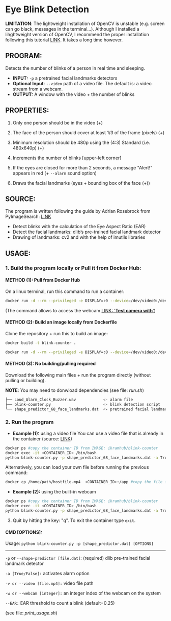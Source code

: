 # Eye Blink Detection

**LIMITATION**: The lightweight installation of OpenCV is unstable (e.g. screen can go black, messages in the terminal...). Although I installed a lihghtweight version of OpenCV, I recommend the proper installation following this tutorial [LINK](https://www.pyimagesearch.com/2018/08/15/how-to-install-opencv-4-on-ubuntu/). It takes a long time however. 

## PROGRAM:
Detects the number of blinks of a person in real time and sleeping.
- **INPUT:** `-p` a pretrained facial landmarks detectors 
- **Optional Input**: `--video` path of a video file. The default is: a video stream from a webcam.
- **OUTPUT:** A window with the video + the number of blinks

## PROPERTIES:
1. Only one person should be in the video (+)
2. The face of the person should cover at least 1/3 of the frame (pixels) (+)
3. Minimum resolution should be 480p using the (4:3) Standard (i.e. 480x640p) (+)

4. Increments the number of blinks [upper-left corner]
5. If the eyes are closed for more than 2 seconds, a message "Alert!" appears in red (+ `--alarm` sound option)
6. Draws the facial landmarks (eyes + bounding box of the face (+))

## SOURCE: 
The program is written following the guide by Adrian Rosebrock from PyImageSearch: [LINK](https://www.pyimagesearch.com/2017/04/24/eye-blink-detection-opencv-python-dlib/)
- Detect blinks with the calculation of the Eye Aspect Ratio (EAR)
- Detect the facial landmarks: dlib’s pre-trained facial landmark detector 
- Drawing of landmarks: cv2 and with the help of imutils libraries

## USAGE: 
### 1. Build the program locally or Pull it from Docker Hub:
#### METHOD (1): Pull from Docker Hub
On a linux terminal, run this command to run a container:
```bash 
docker run -d --rm --privileged -e DISPLAY=:0 --device=/dev/video0:/dev/video0 -v /tmp/.X11-unix:/tmp/.X11-unix ikramhub/blink-counter  tail -f /dev/null
```
(The command allows to access the webcam [LINK: '**Test camera with**'](https://stackoverflow.com/a/64634921/8664083))


#### METHOD (2): Build an image locally from Dockerfile
Clone the repository + run this to build an image:
```bash 
docker build -t blink-counter .
```
```bash 
docker run -d --rm --privileged -e DISPLAY=:0 --device=/dev/video0:/dev/video0 -v /tmp/.X11-unix:/tmp/.X11-unix blink-counter  tail -f /dev/null
```

#### METHOD (3): No building/pulling required
Download the following main files + run the program directly (without pulling or building).

**NOTE**: You may need to donwload dependencies (see file: _run.sh_)

```bash
├── Loud_Alarm_Clock_Buzzer.wav            <- alarm file
├── blink-counter.py                       <- blink detection script
└── shape_predictor_68_face_landmarks.dat  <- pretrained facial landmarks detectors
```


### 2. Run the program
- **Example (1):** using a video file
You can use a video file that is already in the container (source: [LINK](https://www.pyimagesearch.com/2017/04/24/eye-blink-detection-opencv-python-dlib/)) 
```bash
docker ps #copy the container ID from IMAGE: ikramhub/blink-counter
docker exec -it <CONTAINER_ID> /bin/bash
python blink-counter.py -p shape_predictor_68_face_landmarks.dat -a True --video blink_detection_demo.mp4 --EAR 0.3
```

Alternatively, you can load your own file before running the previous command:
```bash
docker cp /home/path/hostfile.mp4  <CONTAINER_ID>:/app #copy the file from host to container
```

- **Example (2):** using the built-in webcam
```bash
docker ps #copy the container ID from IMAGE: ikramhub/blink-counter
docker exec -it <CONTAINER_ID> /bin/bash
python blink-counter.py -p shape_predictor_68_face_landmarks.dat -a True --webcam 0 --EAR 0.25
```

3. Quit by hitting the key: "q". To exit the container type `exit`.

#### CMD [OPTIONS]:

Usage:	`python blink-counter.py -p [shape_predictor.dat] [OPTIONS]`
___________________________________________________________________________________________________________
`-p` or `--shape-predictor [file.dat]`:	(required) dlib pre-trained facial landmark detector

`-a [True/False]:`	activates alarm option

`-v or --video [file.mp4]:`	video file path

`-w or --webcam [integer]:`	an integer index of the webcam on the system

`--EAR:`	EAR threshold to count a blink (default=0.25)

(see file: _print_usage.sh_)
